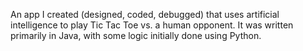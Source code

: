 An app I created (designed, coded, debugged) that uses artificial intelligence to play Tic Tac Toe vs. a human opponent. It was written primarily in Java, with some logic initially done using Python.
